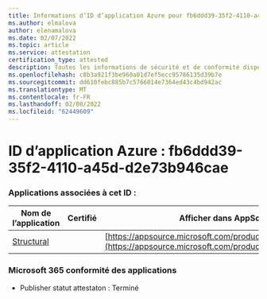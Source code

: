 ```yaml
---
title: Informations d’ID d’application Azure pour fb6ddd39-35f2-4110-a45d-d2e73b946cae
ms.author: elmalova
author: elenamalova
ms.date: 02/07/2022
ms.topic: article
ms.service: attestation
certification_type: attested
description: Toutes les informations de sécurité et de conformité disponibles pour fb6ddd39-35f2-4110-a45d-d2e73b946cae.
ms.openlocfilehash: c8b3a921f3be960a01d7ef5ecc95786135d39b7e
ms.sourcegitcommit: dd610febc885b7c5766014e7364ed43c4bd942ac
ms.translationtype: MT
ms.contentlocale: fr-FR
ms.lasthandoff: 02/08/2022
ms.locfileid: "62449609"
---
```

# <a name="azure-app-id-fb6ddd39-35f2-4110-a45d-d2e73b946cae"></a>ID d’application Azure : fb6ddd39-35f2-4110-a45d-d2e73b946cae


### <a name="apps-associated-with-this-id"></a>Applications associées à cet ID :
| **Nom de l’application** | **Certifié** | **Afficher dans AppSource** |
|--------------|---------------|-----------------------|
| [Structural](https://docs.microsoft.com/microsoft-365-app-certification/forward/WA200002514) |  | [https://appsource.microsoft.com/product/office/WA200002514](https://appsource.microsoft.com/product/office/WA200002514) |

### <a name="microsoft-365-app-compliance-status"></a>Microsoft 365 conformité des applications
- Publisher statut attestaton : Terminé
